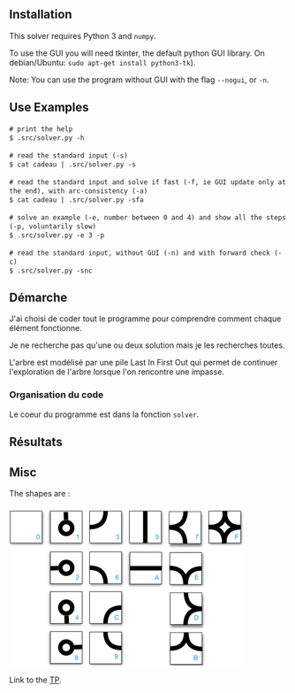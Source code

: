 ## Installation
This solver requires Python 3 and `numpy`.

To use the GUI you will need tkinter, the default python GUI library. On debian/Ubuntu: `sudo apt-get install python3-tk`).

Note: You can use the program without GUI with the flag `--nogui`, or `-n`.

## Use Examples

```
# print the help
$ .src/solver.py -h

# read the standard input (-s)
$ cat cadeau | .src/solver.py -s

# read the standard input and solve if fast (-f, ie GUI update only at the end), with arc-consistency (-a)
$ cat cadeau | .src/solver.py -sfa

# solve an example (-e, number between 0 and 4) and show all the steps (-p, voluntarily slow)
$ .src/solver.py -e 3 -p

# read the standard input, without GUI (-n) and with forward check (-c)
$ .src/solver.py -snc
```

## Démarche
J'ai choisi de coder tout le programme pour comprendre comment chaque élément fonctionne.

Je ne recherche pas qu'une ou deux solution mais je les recherches toutes.

L'arbre est modélisé par une pile Last In First Out qui permet de continuer l'exploration de l'arbre lorsque l'on rencontre
une impasse.

### Organisation du code
Le coeur du programme est dans la fonction `solver`.

## Résultats


## Misc
The shapes are :

![shapes](tuiles.svg)

Link to the [TP](http://www-desir.lip6.fr/~durrc/Iut/optim/t/dm1-connect).


